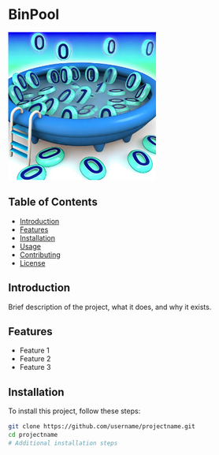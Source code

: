 # BinPool


<img src="images/binpool.png" alt="Project Logo" width="300"/>

## Table of Contents
- [Introduction](#introduction)
- [Features](#features)
- [Installation](#installation)
- [Usage](#usage)
- [Contributing](#contributing)
- [License](#license)

## Introduction
Brief description of the project, what it does, and why it exists.

## Features
- Feature 1
- Feature 2
- Feature 3

## Installation
To install this project, follow these steps:

```bash
git clone https://github.com/username/projectname.git
cd projectname
# Additional installation steps
